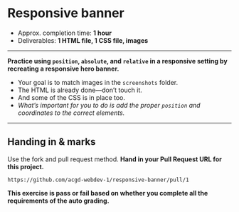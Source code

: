 # Responsive banner

- Approx. completion time: **1 hour**
- Deliverables: **1 HTML file, 1 CSS file, images**

---

**Practice using `position`, `absolute`, and `relative` in a responsive setting by recreating a responsive hero banner.**

- Your goal is to match images in the `screenshots` folder.
- The HTML is already done—don’t touch it.
- And some of the CSS is in place too.
- *What’s important for you to do is add the proper `position` and coordinates to the correct elements.*

---

## Handing in & marks

Use the fork and pull request method. **Hand in your Pull Request URL for this project.**

```
https://github.com/acgd-webdev-1/responsive-banner/pull/1
```

**This exercise is pass or fail based on whether you complete all the requirements of the auto grading.**
